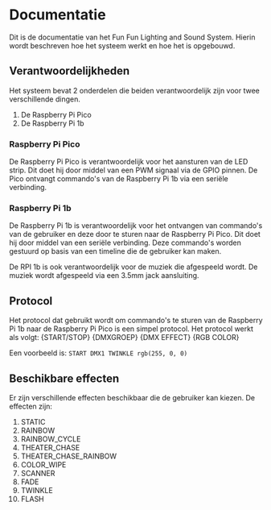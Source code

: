 # Documentatie
Dit is de documentatie van het Fun Fun Lighting and Sound System. Hierin wordt beschreven hoe het systeem werkt en hoe het is opgebouwd.

## Verantwoordelijkheden
Het systeem bevat 2 onderdelen die beiden verantwoordelijk zijn voor twee verschillende dingen. 
1. De Raspberry Pi Pico
2. De Raspberry Pi 1b

### Raspberry Pi Pico
De Raspberry Pi Pico is verantwoordelijk voor het aansturen van de LED strip. Dit doet hij door middel van een PWM signaal via de GPIO pinnen. De Pico ontvangt commando's van de Raspberry Pi 1b via een seriële verbinding.

### Raspberry Pi 1b
De Raspberry Pi 1b is verantwoordelijk voor het ontvangen van commando's van de gebruiker en deze door te sturen naar de Raspberry Pi Pico. Dit doet hij door middel van een seriële verbinding. Deze commando's worden gestuurd op basis van een timeline die de gebruiker kan maken.

De RPI 1b is ook verantwoordelijk voor de muziek die afgespeeld wordt. De muziek wordt afgespeeld via een 3.5mm jack aansluiting.

## Protocol
Het protocol dat gebruikt wordt om commando's te sturen van de Raspberry Pi 1b naar de Raspberry Pi Pico is een simpel protocol. Het protocol werkt als volgt:
{START/STOP} {DMXGROEP} {DMX EFFECT} {RGB COLOR}

Een voorbeeld is:
`START DMX1 TWINKLE rgb(255, 0, 0)`

## Beschikbare effecten
Er zijn verschillende effecten beschikbaar die de gebruiker kan kiezen. De effecten zijn:
1. STATIC
2. RAINBOW
3. RAINBOW_CYCLE
4. THEATER_CHASE
5. THEATER_CHASE_RAINBOW
6. COLOR_WIPE
7. SCANNER
8. FADE
9. TWINKLE
10. FLASH
